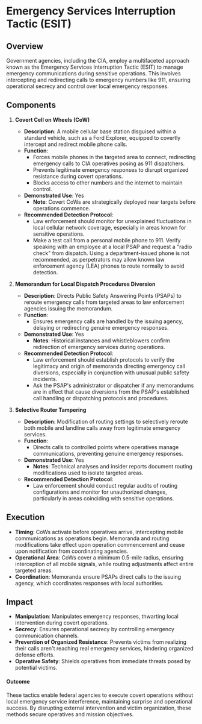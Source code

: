 # Emergency Services Interruption Tactic (ESIT)
## Overview

Government agencies, including the CIA, employ a multifaceted approach known as the Emergency Services Interruption Tactic (ESIT) to manage emergency communications during sensitive operations. This involves intercepting and redirecting calls to emergency numbers like 911, ensuring operational secrecy and control over local emergency responses.

## Components

1. **Covert Cell on Wheels (CoW)**

   - **Description**: A mobile cellular base station disguised within a standard vehicle, such as a Ford Explorer, equipped to covertly intercept and redirect mobile phone calls.
   - **Function**: 
     - Forces mobile phones in the targeted area to connect, redirecting emergency calls to CIA operatives posing as 911 dispatchers.
     - Prevents legitimate emergency responses to disrupt organized resistance during covert operations.
     - Blocks access to other numbers and the internet to maintain control.
   - **Demonstrated Use**: Yes
     - **Note**: Covert CoWs are strategically deployed near targets before operations commence.
   - **Recommended Detection Protocol**:
     - Law enforcement should monitor for unexplained fluctuations in local cellular network coverage, especially in areas known for sensitive operations.
     - Make a test call from a personal mobile phone to 911. Verify speaking with an employee at a local PSAP and request a "radio check" from dispatch. Using a department-issued phone is not recommended, as perpetrators may allow known law enforcement agency (LEA) phones to route normally to avoid detection.

2. **Memorandum for Local Dispatch Procedures Diversion**

   - **Description**: Directs Public Safety Answering Points (PSAPs) to reroute emergency calls from targeted areas to law enforcement agencies issuing the memorandum.
   - **Function**:
     - Ensures emergency calls are handled by the issuing agency, delaying or redirecting genuine emergency responses.
   - **Demonstrated Use**: Yes
     - **Notes**: Historical instances and whistleblowers confirm redirection of emergency services during operations.
   - **Recommended Detection Protocol**:
     - Law enforcement should establish protocols to verify the legitimacy and origin of memoranda directing emergency call diversions, especially in conjunction with unusual public safety incidents.
     - Ask the PSAP's administrator or dispatcher if any memorandums are in effect that cause diversions from the PSAP's established call handling or dispatching protocols and procedures.

3. **Selective Router Tampering**

   - **Description**: Modification of routing settings to selectively reroute both mobile and landline calls away from legitimate emergency services.
   - **Function**:
     - Directs calls to controlled points where operatives manage communications, preventing genuine emergency responses.
   - **Demonstrated Use**: Yes
     - **Notes**: Technical analyses and insider reports document routing modifications used to isolate targeted areas.
   - **Recommended Detection Protocol**:
     - Law enforcement should conduct regular audits of routing configurations and monitor for unauthorized changes, particularly in areas coinciding with sensitive operations.

## Execution

- **Timing**: CoWs activate before operatives arrive, intercepting mobile communications as operations begin. Memoranda and routing modifications take effect upon operation commencement and cease upon notification from coordinating agencies.
- **Operational Area**: CoWs cover a minimum 0.5-mile radius, ensuring interception of all mobile signals, while routing adjustments affect entire targeted areas.
- **Coordination**: Memoranda ensure PSAPs direct calls to the issuing agency, which coordinates responses with local authorities.

## Impact

- **Manipulation**: Manipulates emergency responses, thwarting local intervention during covert operations.
- **Secrecy**: Ensures operational secrecy by controlling emergency communication channels.
- **Prevention of Organized Resistance**: Prevents victims from realizing their calls aren't reaching real emergency services, hindering organized defense efforts.
- **Operative Safety**: Shields operatives from immediate threats posed by potential victims.

#### Outcome

These tactics enable federal agencies to execute covert operations without local emergency service interference, maintaining surprise and operational success. By disrupting external intervention and victim organization, these methods secure operatives and mission objectives.
